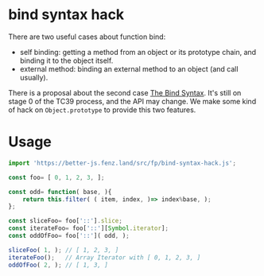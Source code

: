 # bind syntax hack

There are two useful cases about function bind:
* self binding: getting a method from an object or its prototype chain, and binding it to the object itself. 
* external method: binding an external method to an object (and call usually). 

There is a proposal about the second case [The Bind Syntax](https://github.com/tc39/proposal-bind-operator). 
It's still on stage 0 of the TC39 process, and the API may change. 
We make some kind of hack on `Object.prototype` to provide this two features. 

# Usage

```javascript
import 'https://better-js.fenz.land/src/fp/bind-syntax-hack.js';

const foo= [ 0, 1, 2, 3, ];

const odd= function( base, ){
	return this.filter( ( item, index, )=> index%base, );
};

const sliceFoo= foo['::'].slice;
const iterateFoo= foo['::'][Symbol.iterator];
const oddOfFoo= foo['::']( odd, );

sliceFoo( 1, ); // [ 1, 2, 3, ]
iterateFoo();   // Array Iterator with [ 0, 1, 2, 3, ]
oddOfFoo( 2, ); // [ 1, 3, ]
```
